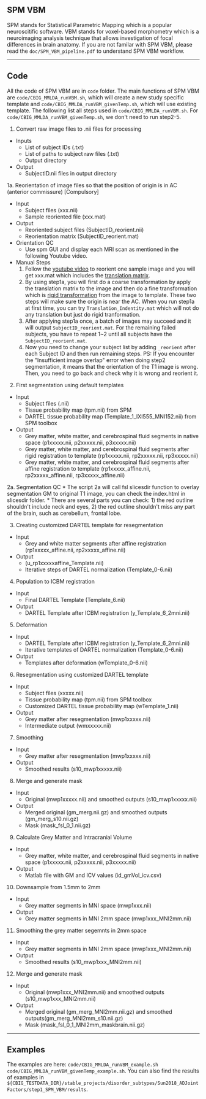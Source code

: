 ## SPM VBM
SPM stands for Statistical Parametric Mapping which is a popular neuroscitific software. VBM stands for voxel-based morphometry which is a neuroimaging analysis technique that allows investigation of focal differences in brain anatomy. If you are not familar with SPM VBM, please read the `doc/SPM_VBM_pipeline.pdf` to understand SPM VBM workflow. 

----
## Code
All the code of SPM VBM are in `code` folder. The main functions of SPM VBM are `code/CBIG_MMLDA_runVBM.sh`, which will create a new study specific template and `code/CBIG_MMLDA_runVBM_givenTemp.sh`, which will use existing template. The following list all steps used in `code/CBIG_MMLDA_runVBM.sh`. For `code/CBIG_MMLDA_runVBM_givenTemp.sh`, we don't need to run step2-5. 

1. Convert raw image files to .nii files for processing
  * Inputs
    *  List of subject IDs (.txt)
    *  List of paths to subject raw files (.txt)
    *  Output directory
  * Output
    *  SubjectID.nii files in output directory

1a. Reorientation of image files so that the position of origin is in AC (anterior commissure) [Compulsory] 
  * Input
    *  Subject files (xxx.nii)
    *  Sample reoriented file (xxx.mat)
  * Output
    *  Reoriented subject files (SubjectID_reorient.nii)
    *  Reorientation matrix (SubjectID_reorient.mat)
  * Orientation QC
    *  Use spm GUI and display each MRI scan as mentioned in the following Youtube video.
  * Manual Steps
    1. Follow the [youtube video](https://www.youtube.com/watch?v=AwNJAUKLhqY) to reorient one sample image and you will get xxx.mat which includes the [translation matrix](https://en.wikipedia.org/wiki/Translation_%28geometry%29).
    2. By using step1a, you will first do a coarse transformation by apply the translation matrix to the image and then do a fine transformation which is [rigid transformation](https://en.wikipedia.org/wiki/Rigid_transformation) from the image to template. These two steps will make sure the origin is near the AC.
    When you run step1a at first time, you can try `Translation_Indentity.mat` which will not do any translation but just do rigid tranformation.
    3. After applying step1a once, a batch of images may succeed and it will output `SubjectID_reorient.mat`. For the remaining failed subjects, you have to repeat 1~2 until all subjects have the `SubjectID_reorient.mat`.
    4. Now you need to change your subject list by adding `_reorient` after each Subject ID and then run remaining steps.
    PS: If you encounter the "Insufficient image overlap" error when doing step2 segmentation, it means that the orientation of the T1 image is wrong. Then, you need to go back and check why it is wrong and reorient it.  

2. First segmentation using default templates
  * Input
    *  Subject files (.nii)
    *  Tissue probability map (tpm.nii) from SPM
    *  DARTEL tissue probability map (Template_1_IXI555_MNI152.nii) from SPM toolbox
  * Output
    *  Grey matter, white matter, and cerebrospinal fluid segments in native space (p1xxxxx.nii, p2xxxxx.nii, p3xxxxx.nii)
    *  Grey matter, white matter, and cerebrospinal fluid segments after rigid registration to template (rp1xxxxx.nii, rp2xxxxx.nii, rp3xxxxx.nii)
    *  Grey matter, white matter, and cerebrospinal fluid segments after affine registration to template (rp1xxxxx_affine.nii, rp2xxxxx_affine.nii, rp3xxxxx_affine.nii)

2a. Segmentation QC
    *  The script 2a will call fsl slicesdir function to overlay segmentation GM to original T1 image, you can check the index.html in slicesdir folder.
    *  There are several parts you can check: 1) the red outline shouldn't include neck and eyes, 2) the red outline shouldn't miss any part of the brain, such as cerebellum, frontal lobe. 

3. Creating customized DARTEL template for resegmentation
  * Input
    *  Grey and white matter segments after affine registration (rp1xxxxx_affine.nii, rp2xxxxx_affine.nii)
  * Output
    *  (u_rp1xxxxxaffine_Template.nii)
    *  Iterative steps of DARTEL normalization (Template_0-6.nii)

4. Population to ICBM registration
  * Input
    *  Final DARTEL Template (Template_6.nii)
  * Output
    *  DARTEL Template after ICBM registration (y_Template_6_2mni.nii)
 
5. Deformation
  * Input
    *  DARTEL Template after ICBM registration (y_Template_6_2mni.nii)
    *  Iterative templates of DARTEL normalization (Template_0-6.nii)
  * Output
    *  Templates after deformation (wTemplate_0-6.nii)

6. Resegmentation using customized DARTEL template
  * Input
    *  Subject files (xxxxx.nii)
    *  Tissue probability map (tpm.nii) from SPM toolbox
    *  Customized DARTEL tissue probability map (wTemplate_1.nii)
  * Output
    *  Grey matter after resegmentation (mwp1xxxxx.nii)
    *  Intermediate output (wmxxxxx.nii)

7. Smoothing
  * Input
    *  Grey matter after resegmentation (mwp1xxxxx.nii)
  * Output
    *  Smoothed results (s10_mwp1xxxxx.nii)

8. Merge and generate mask
  * Input
    *  Original (mwp1xxxxx.nii) and smoothed outputs (s10_mwp1xxxxx.nii)
  * Output
    *  Merged original (gm_merg.nii.gz) and smoothed outputs (gm_merg_s10.nii.gz)
    *  Mask (mask_fsl_0_1.nii.gz)

9. Calculate Grey Matter and Intracranial Volume
  * Input
    *  Grey matter, white matter, and cerebrospinal fluid segments in native space (p1xxxxx.nii, p2xxxxx.nii, p3xxxxx.nii)
  * Output
    *  Matlab file with GM and ICV values (id_gmVol_icv.csv)

10. Downsample from 1.5mm to 2mm
  * Input
    *  Grey matter segments in MNI space (mwp1xxx.nii)
  * Output
    *  Grey matter segments in MNI 2mm space (mwp1xxx_MNI2mm.nii)

11. Smoothing the grey matter segemnts in 2mm space
  * Input
    *  Grey matter segments in MNI 2mm space (mwp1xxx_MNI2mm.nii) 
  * Output
    *  Smoothed results (s10_mwp1xxx_MNI2mm.nii)

12. Merge and generate mask
  * Input
    *  Original (mwp1xxx_MNI2mm.nii) and smoothed outputs (s10_mwp1xxx_MNI2mm.nii)
  * Output
    *  Merged original (gm_merg_MNI2mm.nii.gz) and smoothed outputs(gm_merg_MNI2mm_s10.nii.gz)
    *  Mask (mask_fsl_0_1_MNI2mm_maskbrain.nii.gz)
----
## Examples
The examples are here: `code/CBIG_MMLDA_runVBM_example.sh` `code/CBIG_MMLDA_runVBM_givenTemp_example.sh`. You can also find the results of examples in `${CBIG_TESTDATA_DIR}/stable_projects/disorder_subtypes/Sun2018_ADJointFactors/step1_SPM_VBM/results`.

